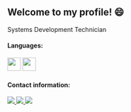 ## Welcome to my profile! 😄
Systems Development Technician 
</a>
#### Languages: 
<img src="https://cdn.jsdelivr.net/gh/devicons/devicon/icons/javascript/javascript-original.svg" width="30" height="30" />  <img src="https://cdn.jsdelivr.net/gh/devicons/devicon/icons/c/c-original.svg" width="30" height="30" />


<!--![Top Langs](https://github-readme-stats.vercel.app/api/top-langs/?username=CharalambosIoannou&theme=tokyonight) -->
#### Contact information:
<a href="https://github.com/AnaCSouzaa" alt="github" target="_blank">

<img src="https://img.shields.io/badge/GitHub-000000?&style=flat-square&logo=GitHub&logoColor=white">
<a href="mailto:anaceciams@gmail.com>" alt="gmail" target="_blank">
<img src="https://img.shields.io/badge/-Gmail-FF0000?style=flat-square&labelColor=FF0000&logo=gmail&logoColor=white&link=mailto:anaceciams@gmail.com>" />
<a href="https://www.linkedin.com/in/anacecilia-souza/>" alt="linkedin" target="_blank">
<img src="https://img.shields.io/badge/LinkedIn-%230077B5.svg?&style=flat-square&logo=linkedin&logoColor=white">
</a>

